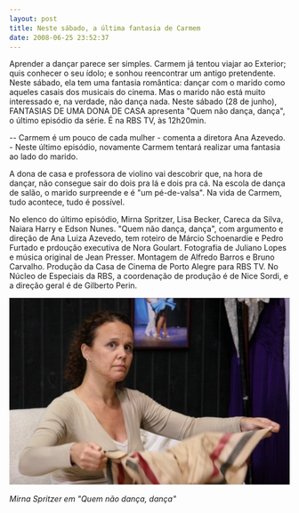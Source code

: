```yaml
---
layout: post
title: Neste sábado, a última fantasia de Carmem
date: 2008-06-25 23:52:37
---
```

Aprender a dançar parece ser simples. Carmem já tentou viajar ao Exterior; quis conhecer o seu ídolo; e sonhou reencontrar um antigo pretendente. Neste sábado, ela tem uma fantasia romântica: dançar com o marido como aqueles casais dos musicais do cinema. Mas o marido não está muito interessado e, na verdade, não dança nada. Neste sábado (28 de junho), FANTASIAS DE UMA DONA DE CASA apresenta "Quem não dança, dança", o último episódio da série. É na RBS TV, às 12h20min.

\-- Carmem é um pouco de cada mulher - comenta a diretora Ana Azevedo. - Neste último episódio, novamente Carmem tentará realizar uma fantasia ao lado do marido.

A dona de casa e professora de violino vai descobrir que, na hora de dançar, não consegue sair do dois pra lá e dois pra cá. Na escola de dança de salão, o marido surpreende e é "um pé-de-valsa". Na vida de Carmem, tudo acontece, tudo é possível.

No elenco do último episódio, Mirna Spritzer, Lisa Becker, Careca da Silva, Naiara Harry e Edson Nunes. "Quem não dança, dança", com argumento e direção de Ana Luiza Azevedo, tem roteiro de Márcio Schoenardie e Pedro Furtado e prdoução executiva de Nora Goulart. Fotografia de Juliano Lopes e música original de Jean Presser. Montagem de Alfredo Barros e Bruno Carvalho. Produção da Casa de Cinema de Porto Alegre para RBS TV. No Núcleo de Especiais da RBS, a coordenação de produção é de Nice Sordi, e a direção geral é de Gilberto Perin.

![](/uploads/fddc-danca.jpg)

*Mirna Spritzer em "Quem não dança, dança"*
